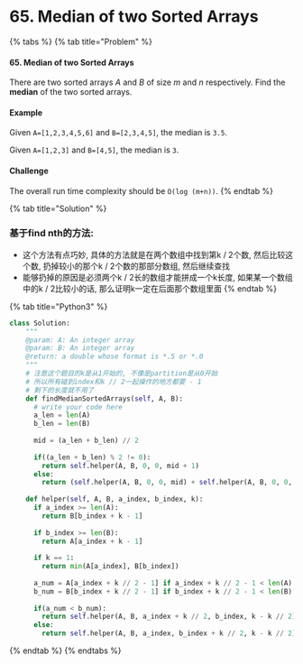 # 65. Median of two Sorted Arrays

{% tabs %}
{% tab title="Problem" %}
#### 65. Median of two Sorted Arrays

There are two sorted arrays _A_ and _B_ of size _m_ and _n_ respectively. Find the **median** of the two sorted arrays.

#### Example

Given `A=[1,2,3,4,5,6]` and `B=[2,3,4,5]`, the median is `3.5`.

Given `A=[1,2,3]` and `B=[4,5]`, the median is `3`.

#### Challenge

The overall run time complexity should be `O(log (m+n))`.
{% endtab %}

{% tab title="Solution" %}
### 基于find nth的方法:

* 这个方法有点巧妙, 具体的方法就是在两个数组中找到第k / 2个数, 然后比较这个数, 扔掉较小的那个k / 2个数的那部分数组, 然后继续查找
* 能够扔掉的原因是必须两个k / 2长的数组才能拼成一个k长度, 如果某一个数组中的k / 2比较小的话, 那么证明k一定在后面那个数组里面
{% endtab %}

{% tab title="Python3" %}
```python
class Solution:
    """
    @param: A: An integer array
    @param: B: An integer array
    @return: a double whose format is *.5 or *.0
    """
    # 注意这个题目的k是从1开始的, 不像是partition是从0开始
    # 所以所有碰到index和k // 2一起操作的地方都要 - 1
    # 剩下的长度就不用了
    def findMedianSortedArrays(self, A, B):
      # write your code here
      a_len = len(A)
      b_len = len(B)
      
      mid = (a_len + b_len) // 2
      
      if((a_len + b_len) % 2 != 0):
        return self.helper(A, B, 0, 0, mid + 1)
      else:
        return (self.helper(A, B, 0, 0, mid) + self.helper(A, B, 0, 0, mid + 1)) / 2
          
    def helper(self, A, B, a_index, b_index, k):
      if a_index >= len(A):
        return B[b_index + k - 1]
      
      if b_index >= len(B):
        return A[a_index + k - 1]
      
      if k == 1:
        return min(A[a_index], B[b_index])
        
      a_num = A[a_index + k // 2 - 1] if a_index + k // 2 - 1 < len(A) else sys.maxsize
      b_num = B[b_index + k // 2 - 1] if b_index + k // 2 - 1 < len(B) else sys.maxsize
      
      if(a_num < b_num):
        return self.helper(A, B, a_index + k // 2, b_index, k - k // 2)
      else:
        return self.helper(A, B, a_index, b_index + k // 2, k - k // 2)
```
{% endtab %}
{% endtabs %}

